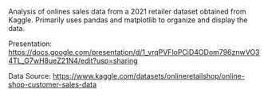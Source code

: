 Analysis of onlines sales data from a 2021 retailer dataset obtained from Kaggle. 
Primarily uses pandas and matplotlib to organize and display the data.

Presentation: https://docs.google.com/presentation/d/1_vrqPVFloPCiD4ODom796znwVO34TL_G7wH8ueZ21N4/edit?usp=sharing

Data Source: https://www.kaggle.com/datasets/onlineretailshop/online-shop-customer-sales-data
